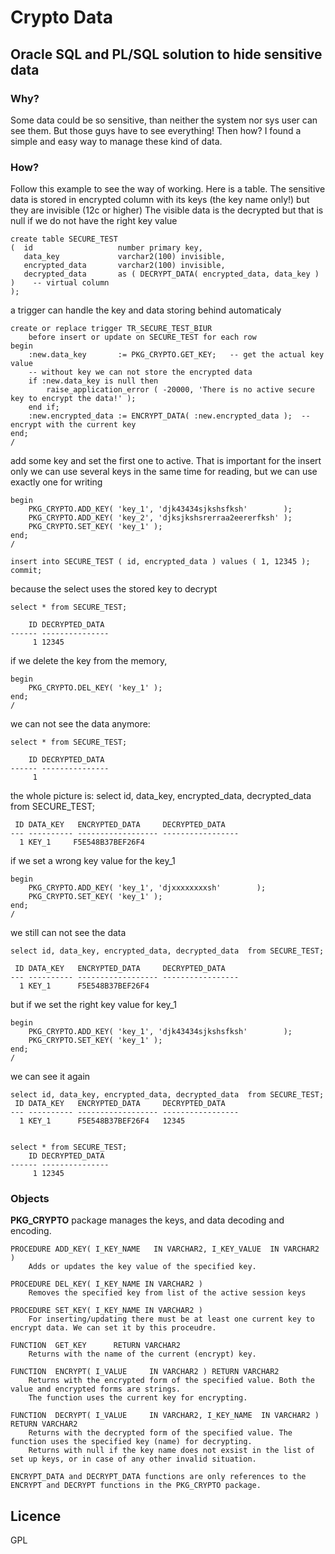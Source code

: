 
# Crypto Data

## Oracle SQL and PL/SQL solution to hide sensitive data

###    Why?
Some data could be so sensitive, than neither the system nor sys user can see them. But those guys have to see everything! 
Then how? I found a simple and easy way to manage these kind of data.

### How?
Follow this example to see the way of working.
Here is a table. The sensitive data is stored in encrypted column with its keys (the key name only!) but they are invisible (12c or higher)
The visible data is the decrypted but that is null if we do not have the right key value

    create table SECURE_TEST
    (  id                   number primary key,
       data_key             varchar2(100) invisible,
       encrypted_data       varchar2(100) invisible,
       decrypted_data       as ( DECRYPT_DATA( encrypted_data, data_key ) )    -- virtual column
    );

a trigger can handle the key and data storing behind automaticaly

    create or replace trigger TR_SECURE_TEST_BIUR 
        before insert or update on SECURE_TEST for each row
    begin
        :new.data_key       := PKG_CRYPTO.GET_KEY;   -- get the actual key value
        -- without key we can not store the encrypted data
        if :new.data_key is null then
            raise_application_error ( -20000, 'There is no active secure key to encrypt the data!' );    
        end if;
        :new.encrypted_data := ENCRYPT_DATA( :new.encrypted_data );  -- encrypt with the current key
    end;
    /

add some key and set the first one to active. That is important for the insert only we can use several keys in the same time for reading, but we can use exactly one for writing

    begin
        PKG_CRYPTO.ADD_KEY( 'key_1', 'djk43434sjkshsfksh'        );
        PKG_CRYPTO.ADD_KEY( 'key_2', 'djksjkshsrerraa2eererfksh' );
        PKG_CRYPTO.SET_KEY( 'key_1' ); 
    end;
    /

    insert into SECURE_TEST ( id, encrypted_data ) values ( 1, 12345 );
    commit;

because the select uses the stored key to decrypt

    select * from SECURE_TEST;

        ID DECRYPTED_DATA   
    ------ ---------------
         1 12345            

if we delete the key from the memory, 

    begin
        PKG_CRYPTO.DEL_KEY( 'key_1' );
    end;
    /

we can not see the data anymore:

    select * from SECURE_TEST;

        ID DECRYPTED_DATA   
    ------ ---------------
         1            

the whole picture is:
    select id, data_key, encrypted_data, decrypted_data  from SECURE_TEST;

     ID DATA_KEY   ENCRYPTED_DATA     DECRYPTED_DATA   
    --- ---------- ------------------ -----------------
      1 KEY_1     F5E548B37BEF26F4  

if we set a wrong key value for the key_1

    begin
        PKG_CRYPTO.ADD_KEY( 'key_1', 'djxxxxxxxxsh'        );
        PKG_CRYPTO.SET_KEY( 'key_1' );
    end;
    /

we still can not see the data

    select id, data_key, encrypted_data, decrypted_data  from SECURE_TEST;

     ID DATA_KEY   ENCRYPTED_DATA     DECRYPTED_DATA
    --- ---------- ------------------ -----------------
      1 KEY_1      F5E548B37BEF26F4 

but if we set the right key value for key_1

    begin
        PKG_CRYPTO.ADD_KEY( 'key_1', 'djk43434sjkshsfksh'        );
        PKG_CRYPTO.SET_KEY( 'key_1' );
    end;
    /
    
we can see it again

    select id, data_key, encrypted_data, decrypted_data  from SECURE_TEST;
     ID DATA_KEY   ENCRYPTED_DATA     DECRYPTED_DATA
    --- ---------- ------------------ -----------------
      1 KEY_1      F5E548B37BEF26F4   12345 


    select * from SECURE_TEST;
        ID DECRYPTED_DATA   
    ------ ---------------
         1 12345            

###    Objects
    
**PKG_CRYPTO** package manages the keys, and data decoding and encoding.

    PROCEDURE ADD_KEY( I_KEY_NAME   IN VARCHAR2, I_KEY_VALUE  IN VARCHAR2 )
        Adds or updates the key value of the specified key.

    PROCEDURE DEL_KEY( I_KEY_NAME IN VARCHAR2 )
        Removes the specified key from list of the active session keys

    PROCEDURE SET_KEY( I_KEY_NAME IN VARCHAR2 )
        For inserting/updating there must be at least one current key to encrypt data. We can set it by this proceudre.

    FUNCTION  GET_KEY      RETURN VARCHAR2
        Returns with the name of the current (encrypt) key.

    FUNCTION  ENCRYPT( I_VALUE     IN VARCHAR2 ) RETURN VARCHAR2
        Returns with the encrypted form of the specified value. Both the value and encrypted forms are strings. 
        The function uses the current key for encrypting.

    FUNCTION  DECRYPT( I_VALUE     IN VARCHAR2, I_KEY_NAME  IN VARCHAR2 ) RETURN VARCHAR2
        Returns with the decrypted form of the specified value. The function uses the specified key (name) for decrypting.
        Returns with null if the key name does not exsist in the list of set up keys, or in case of any other invalid situation.
        
    ENCRYPT_DATA and DECRYPT_DATA functions are only references to the ENCRYPT and DECRYPT functions in the PKG_CRYPTO package.

                     
## Licence
GPL
